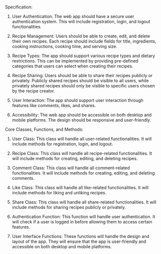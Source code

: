 Specification:

1. User Authentication: The web app should have a secure user authentication system. This will include registration, login, and logout functionalities.

2. Recipe Management: Users should be able to create, edit, and delete their own recipes. Each recipe should include fields for title, ingredients, cooking instructions, cooking time, and serving size.

3. Recipe Types: The app should support various recipe types and dietary restrictions. This can be implemented by providing pre-defined categories that users can select when creating their recipes.

4. Recipe Sharing: Users should be able to share their recipes publicly or privately. Publicly shared recipes should be visible to all users, while privately shared recipes should only be visible to specific users chosen by the recipe creator.

5. User Interaction: The app should support user interaction through features like comments, likes, and shares.

6. Accessibility: The web app should be accessible on both desktop and mobile platforms. The design should be responsive and user-friendly.

Core Classes, Functions, and Methods:

1. User Class: This class will handle all user-related functionalities. It will include methods for registration, login, and logout.

2. Recipe Class: This class will handle all recipe-related functionalities. It will include methods for creating, editing, and deleting recipes.

3. Comment Class: This class will handle all comment-related functionalities. It will include methods for creating, editing, and deleting comments.

4. Like Class: This class will handle all like-related functionalities. It will include methods for liking and unliking recipes.

5. Share Class: This class will handle all share-related functionalities. It will include methods for sharing recipes publicly or privately.

6. Authentication Function: This function will handle user authentication. It will check if a user is logged in before allowing them to access certain features.

7. User Interface Functions: These functions will handle the design and layout of the app. They will ensure that the app is user-friendly and accessible on both desktop and mobile platforms.